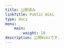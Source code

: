 ```yaml
---
title: 公開済み
linkTitle: Public Wiki
type: docs
menu:
    main:
        waight: 10
description: 公開Wikiです．
---
```

